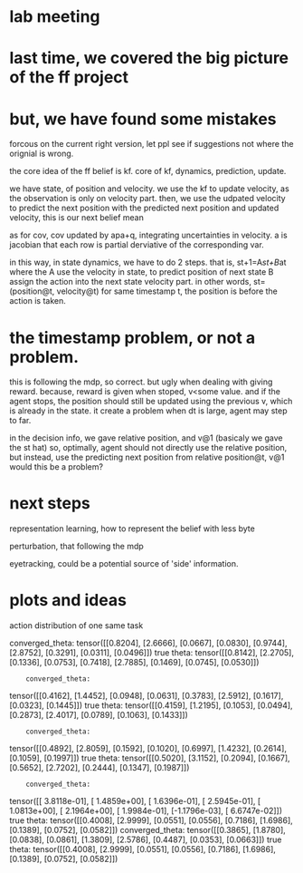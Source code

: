 # lab meeting

# last time, we covered the big picture of the ff project

# but, we have found some mistakes
forcous on the current right version, let ppl see if suggestions
not where the orignial is wrong.

the core idea of the ff belief is kf.
core of kf, dynamics, prediction, update.

we have state, of position and velocity.
we use the kf to update velocity, as the observation is only on velocity part.
then, we use the udpated velocity to predict the next position
with the predicted next position and updated velocity, this is our next belief mean

as for cov, cov updated by apa+q, integrating uncertainties in velocity.
a is jacobian that each row is partial derviative of the corresponding var.

in this way, in state dynamics, we have to do 2 steps.
that is, st+1=A*st+B*at 
where the A use the velocity in state, to predict position of next state
B assign the action into the next state velocity part.
in other words, st=(position@t, velocity@t)
for same timestamp t, the position is before the action is taken.

# the timestamp problem, or not a problem.

this is following the mdp, so correct.
but ugly when dealing with giving reward.
because, reward is given when stoped, v<some value.
and if the agent stops, the position should still be updated using the previous v,
which is already in the state.
it create a problem when dt is large, agent may step to far.

in the decision info, we gave relative position, and v@1 (basicaly we gave the st hat)
so, optimally, agent should not directly use the relative position,
but instead, use the predicting next position from relative position@t, v@1
would this be a problem?

# next steps

representation learning, how to represent the belief with less byte

perturbation, that following the mdp

eyetracking, could be a potential source of 'side' information.



# plots and ideas

action distribution of one same task


converged_theta:
tensor([[0.8204],
        [2.6666],
        [0.0667],
        [0.0830],
        [0.9744],
        [2.8752],
        [0.3291],
        [0.0311],
        [0.0496]])
true theta:
tensor([[0.8142],
        [2.2705],
        [0.1336],
        [0.0753],
        [0.7418],
        [2.7885],
        [0.1469],
        [0.0745],
        [0.0530]])

        converged_theta:
tensor([[0.4162],
        [1.4452],
        [0.0948],
        [0.0631],
        [0.3783],
        [2.5912],
        [0.1617],
        [0.0323],
        [0.1445]])
true theta:
tensor([[0.4159],
        [1.2195],
        [0.1053],
        [0.0494],
        [0.2873],
        [2.4017],
        [0.0789],
        [0.1063],
        [0.1433]])

        converged_theta:
tensor([[0.4892],
        [2.8059],
        [0.1592],
        [0.1020],
        [0.6997],
        [1.4232],
        [0.2614],
        [0.1059],
        [0.1997]])
true theta:
tensor([[0.5020],
        [3.1152],
        [0.2094],
        [0.1667],
        [0.5652],
        [2.7202],
        [0.2444],
        [0.1347],
        [0.1987]])

        converged_theta:
tensor([[ 3.8118e-01],
        [ 1.4859e+00],
        [ 1.6396e-01],
        [ 2.5945e-01],
        [ 1.0813e+00],
        [ 2.1964e+00],
        [ 1.9984e-01],
        [-1.1796e-03],
        [ 6.6747e-02]])
true theta:
tensor([[0.4008],
        [2.9999],
        [0.0551],
        [0.0556],
        [0.7186],
        [1.6986],
        [0.1389],
        [0.0752],
        [0.0582]])
converged_theta:
tensor([[0.3865],
        [1.8780],
        [0.0838],
        [0.0861],
        [1.3809],
        [2.5786],
        [0.4487],
        [0.0353],
        [0.0663]])
true theta:
tensor([[0.4008],
        [2.9999],
        [0.0551],
        [0.0556],
        [0.7186],
        [1.6986],
        [0.1389],
        [0.0752],
        [0.0582]])